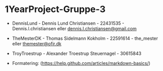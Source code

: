 # 1YearProject-Gruppe-3

* DennisLund - Dennis Lund Christiansen - 22431535 - Dennis.l.christiansen eller dennis.l.christiansen@gmail.com
* TheMesterDK - Thomas Sidelmann Kokholm - 22591614 - the_mester eller themester@ofir.dk
* TroyTroestrup - Alexander Troestrup Steuernagel - 30615843

* Formatering: (https://help.github.com/articles/markdown-basics/)

